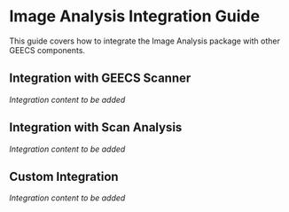 # Image Analysis Integration Guide

This guide covers how to integrate the Image Analysis package with other GEECS components.

## Integration with GEECS Scanner

*Integration content to be added*

## Integration with Scan Analysis

*Integration content to be added*

## Custom Integration

*Integration content to be added*
